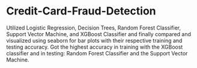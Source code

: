 # Credit-Card-Fraud-Detection

Utilized Logistic Regression, Decision Trees, Random Forest Classifier, Support Vector Machine, and XGBoost Classifier and finally compared and visualized using
seaborn for bar plots with their respective training and testing accuracy. 
Got the highest accuracy in training with the XGBoost classifier and in testing: Random Forest Classifier and the Support Vector Machine.
